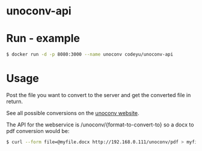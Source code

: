 # unoconv-api

# Run - example

```sh
$ docker run -d -p 8080:3000 --name unoconv codeyu/unoconv-api
```

# Usage

Post the file you want to convert to the server and get the converted file in return.

See all possible conversions on the [unoconv website](http://dag.wiee.rs/home-made/unoconv/).

The API for the webservice is /unoconv/{format-to-convert-to} so a docx to pdf conversion would be:

```sh
$ curl --form file=@myfile.docx http://192.168.0.111/unoconv/pdf > myfile.pdf
```
